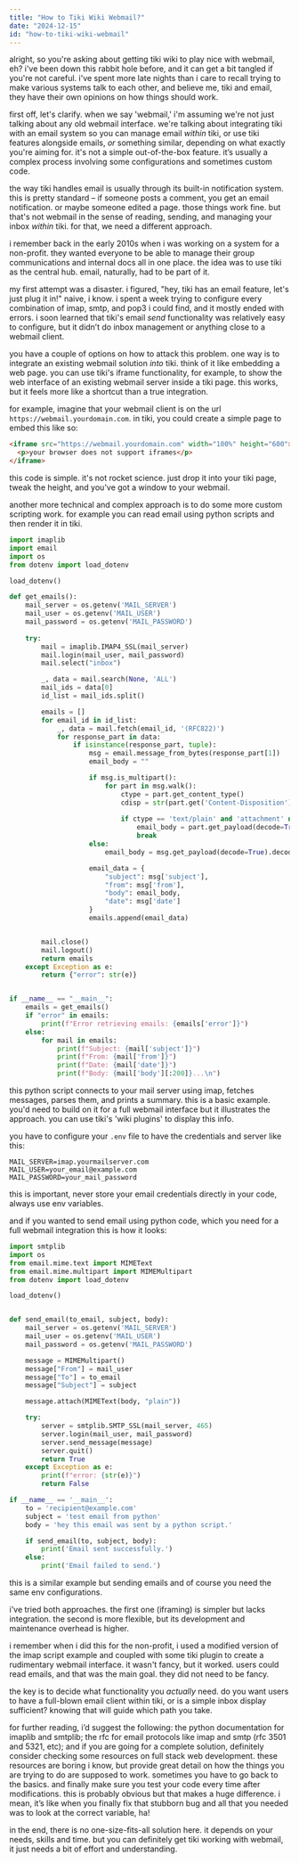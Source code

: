 ```yaml
---
title: "How to Tiki Wiki Webmail?"
date: "2024-12-15"
id: "how-to-tiki-wiki-webmail"
---
```


alright, so you're asking about getting tiki wiki to play nice with webmail, eh? i've been down this rabbit hole before, and it can get a bit tangled if you're not careful. i've spent more late nights than i care to recall trying to make various systems talk to each other, and believe me, tiki and email, they have their own opinions on how things should work.

first off, let's clarify. when we say 'webmail,' i'm assuming we're not just talking about any old webmail interface. we're talking about integrating tiki with an email system so you can manage email *within* tiki, or use tiki features alongside emails, *or* something similar, depending on what exactly you're aiming for. it's not a simple out-of-the-box feature. it’s usually a complex process involving some configurations and sometimes custom code.

the way tiki handles email is usually through its built-in notification system. this is pretty standard – if someone posts a comment, you get an email notification. or maybe someone edited a page. those things work fine. but that's not webmail in the sense of reading, sending, and managing your inbox *within* tiki. for that, we need a different approach.

i remember back in the early 2010s when i was working on a system for a non-profit. they wanted everyone to be able to manage their group communications and internal docs all in one place. the idea was to use tiki as the central hub. email, naturally, had to be part of it.

my first attempt was a disaster. i figured, "hey, tiki has an email feature, let's just plug it in!" naive, i know. i spent a week trying to configure every combination of imap, smtp, and pop3 i could find, and it mostly ended with errors. i soon learned that tiki's email *send* functionality was relatively easy to configure, but it didn’t do inbox management or anything close to a webmail client.

you have a couple of options on how to attack this problem. one way is to integrate an existing webmail solution *into* tiki. think of it like embedding a web page. you can use tiki's iframe functionality, for example, to show the web interface of an existing webmail server inside a tiki page. this works, but it feels more like a shortcut than a true integration.

for example, imagine that your webmail client is on the url `https://webmail.yourdomain.com`. in tiki, you could create a simple page to embed this like so:

```html
<iframe src="https://webmail.yourdomain.com" width="100%" height="600">
  <p>your browser does not support iframes</p>
</iframe>
```

this code is simple. it's not rocket science. just drop it into your tiki page, tweak the height, and you've got a window to your webmail.

another more technical and complex approach is to do some more custom scripting work. for example you can read email using python scripts and then render it in tiki.

```python
import imaplib
import email
import os
from dotenv import load_dotenv

load_dotenv()

def get_emails():
    mail_server = os.getenv('MAIL_SERVER')
    mail_user = os.getenv('MAIL_USER')
    mail_password = os.getenv('MAIL_PASSWORD')
    
    try:
        mail = imaplib.IMAP4_SSL(mail_server)
        mail.login(mail_user, mail_password)
        mail.select("inbox")

        _, data = mail.search(None, 'ALL')
        mail_ids = data[0]
        id_list = mail_ids.split()

        emails = []
        for email_id in id_list:
            _, data = mail.fetch(email_id, '(RFC822)')
            for response_part in data:
                if isinstance(response_part, tuple):
                    msg = email.message_from_bytes(response_part[1])
                    email_body = ""

                    if msg.is_multipart():
                        for part in msg.walk():
                            ctype = part.get_content_type()
                            cdisp = str(part.get('Content-Disposition'))
                            
                            if ctype == 'text/plain' and 'attachment' not in cdisp:
                                email_body = part.get_payload(decode=True).decode('utf-8', errors='ignore')
                                break
                    else:
                        email_body = msg.get_payload(decode=True).decode('utf-8', errors='ignore')

                    email_data = {
                        "subject": msg['subject'],
                        "from": msg['from'],
                        "body": email_body,
                        "date": msg['date']
                    }
                    emails.append(email_data)


        mail.close()
        mail.logout()
        return emails
    except Exception as e:
        return {"error": str(e)}


if __name__ == "__main__":
    emails = get_emails()
    if "error" in emails:
        print(f"Error retrieving emails: {emails['error']}")
    else:
        for mail in emails:
            print(f"Subject: {mail['subject']}")
            print(f"From: {mail['from']}")
            print(f"Date: {mail['date']}")
            print(f"Body: {mail['body'][:200]}...\n")
```

this python script connects to your mail server using imap, fetches messages, parses them, and prints a summary. this is a basic example. you'd need to build on it for a full webmail interface but it illustrates the approach. you can use tiki's 'wiki plugins' to display this info.

you have to configure your `.env` file to have the credentials and server like this:
```dotenv
MAIL_SERVER=imap.yourmailserver.com
MAIL_USER=your_email@example.com
MAIL_PASSWORD=your_mail_password
```
this is important, never store your email credentials directly in your code, always use env variables.

and if you wanted to send email using python code, which you need for a full webmail integration this is how it looks:
```python
import smtplib
import os
from email.mime.text import MIMEText
from email.mime.multipart import MIMEMultipart
from dotenv import load_dotenv

load_dotenv()


def send_email(to_email, subject, body):
    mail_server = os.getenv('MAIL_SERVER')
    mail_user = os.getenv('MAIL_USER')
    mail_password = os.getenv('MAIL_PASSWORD')

    message = MIMEMultipart()
    message["From"] = mail_user
    message["To"] = to_email
    message["Subject"] = subject

    message.attach(MIMEText(body, "plain"))

    try:
        server = smtplib.SMTP_SSL(mail_server, 465)
        server.login(mail_user, mail_password)
        server.send_message(message)
        server.quit()
        return True
    except Exception as e:
        print(f"error: {str(e)}")
        return False

if __name__ == '__main__':
    to = 'recipient@example.com'
    subject = 'test email from python'
    body = 'hey this email was sent by a python script.'

    if send_email(to, subject, body):
        print('Email sent successfully.')
    else:
        print('Email failed to send.')
```
this is a similar example but sending emails and of course you need the same env configurations.

i've tried both approaches. the first one (iframing) is simpler but lacks integration. the second is more flexible, but its development and maintenance overhead is higher.

i remember when i did this for the non-profit, i used a modified version of the imap script example and coupled with some tiki plugin to create a rudimentary webmail interface. it wasn't fancy, but it worked. users could read emails, and that was the main goal. they did not need to be fancy.

the key is to decide what functionality you *actually* need. do you want users to have a full-blown email client within tiki, or is a simple inbox display sufficient? knowing that will guide which path you take.

for further reading, i’d suggest the following: the python documentation for imaplib and smtplib; the rfc for email protocols like imap and smtp (rfc 3501 and 5321, etc); and if you are going for a complete solution, definitely consider checking some resources on full stack web development. these resources are boring i know, but provide great detail on how the things you are trying to do are supposed to work. sometimes you have to go back to the basics. and finally make sure you test your code every time after modifications. this is probably obvious but that makes a huge difference. i mean, it’s like when you finally fix that stubborn bug and all that you needed was to look at the correct variable, ha!

in the end, there is no one-size-fits-all solution here. it depends on your needs, skills and time. but you can definitely get tiki working with webmail, it just needs a bit of effort and understanding.
